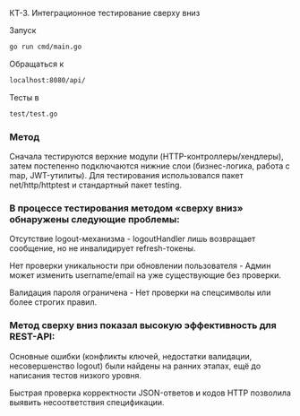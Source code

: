 КТ-3. Интеграционное тестирование сверху вниз

Запуск
```sh
go run cmd/main.go
```
Обращаться к 
```sh
localhost:8080/api/
```
Тесты в 
```sh
test/test.go
```
### Метод

Сначала тестируются верхние модули (HTTP-контроллеры/хендлеры), затем постепенно подключаются нижние слои (бизнес-логика, работа с map, JWT-утилиты).
Для тестирования использовался пакет net/http/httptest и стандартный пакет testing.

### В процессе тестирования методом «сверху вниз» обнаружены следующие проблемы:

Отсутствие logout-механизма - logoutHandler лишь возвращает сообщение, но не инвалидирует refresh-токены.	

Нет проверки уникальности при обновлении пользователя - Админ может изменить username/email на уже существующие без проверки.

Валидация пароля ограничена	- Нет проверки на спецсимволы или более строгих правил.

### Метод сверху вниз показал высокую эффективность для REST-API:

Основные ошибки (конфликты ключей, недостатки валидации, несовершенство logout) были найдены на ранних этапах, ещё до написания тестов низкого уровня.

Быстрая проверка корректности JSON-ответов и кодов HTTP позволила выявить несоответствия спецификации.